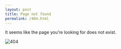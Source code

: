 ```yaml
---
layout: post
title: Page not found
permalink: /404.html
---
```


It seems like the page you’re looking for does not exist.

![404]({{site.baseUrl}}assets/404.png)